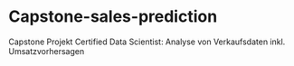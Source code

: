 # Capstone-sales-prediction
Capstone Projekt Certified Data Scientist: Analyse von Verkaufsdaten inkl. Umsatzvorhersagen 
